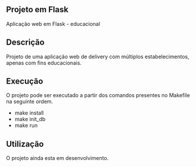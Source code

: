 ## Projeto em Flask

Aplicação web em Flask - educacional

## Descrição

Projeto de uma aplicação web de delivery com múltiplos estabelecimentos, apenas com fins educacionais.

## Execução

O projeto pode ser executado a partir dos comandos presentes no Makefile na seguinte ordem.

- make install
- make init_db
- make run

## Utilização

O projeto ainda esta em desenvolvimento.